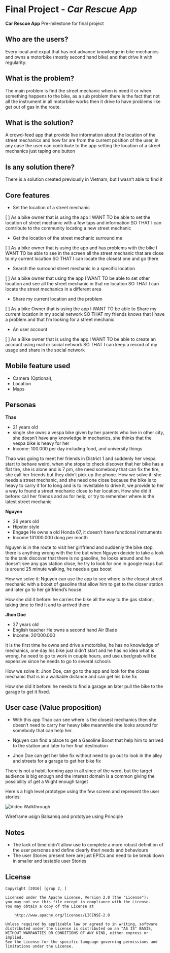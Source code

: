 # Final Project - *Car Rescue App*

**Car Rescue App**  Pre-milestone for final project

## Who are the users?

Every local and expat that has not advance knowledge in bike mechanics and owns a motorbike (mostly second hand bike) and that drive it with regularity.

## What is the problem?

The main problem is find the street mechanic when is need it or when something happens to the bike, as a sub problem there is the fact that not all the instrument in all motorbike works then it drive to have problems like get out of gas in the route.

## What is the solution?

A crowd-feed app that provide live information about the location of the street mechanics and how far are from the current position of the user, in any case the user can contribute to the app setting the location of a street mechanics just taping one button 

## Is any solution there?
There is a solution created previously in Vietnam, but I wasn’t able to find it 

## Core features

* Set the location of a street mechanic
 
[ ]	As a bike owner that is using the app I WANT TO be able to set the location of street mechanic with a few taps and information SO THAT I can contribute to the community locating a new street mechanic 
*	Get the location of the street mechanic surround me
	
[ ]	As a bike owner that is using the app and has problems with the bike I WANT TO be able to see in the screen all the street mechanic that are close to my current location SO THAT I can locate the closest one and go there 
*	Search the surround street mechanic in a specific location
	
[ ]	As a bike owner that using the app I WANT TO be able to set other location and see all the street mechanic in that ne location SO THAT I can locate the street mechanics in a different area
*	Share my current location and the problem 
	
[ ]	As a bike Owner that is using the app I WANT TO be able to Share my current location in my social network SO THAT my friends knows that I have a problem and that I’m looking for a street mechanic
*	An user account 

[ ]	As a Bike owner that is using the app I WANT TO be able to create an account using mail or social network SO THAT I can keep a record of my usage and share in the social network

## Mobile feature used 
*	Camera (Optional), 
*	Location
*	 Maps

## Personas

**Thao**
* 21 years old
* single
she owns a vespa bike given by her parents who live in other city, she doesn’t have any knowledge in mechanics, she thinks that the vespa bike is heavy for her
* Income: 100.000 per day including food, and university things 

Thao was going to meet her friends in District 1 and suddenly her vespa start to behave weird, when she stops to check discover that her bike has a flat tire, she is alone and is 7 pm, she need somebody that can fix the tire, she call her friends but they didn’t pick up the phone.
How we solve it: she needs a street mechanic, and she need one close because the bike is to heavy to carry it for to long and is to investable to drive it, we provide to her a way to found a street mechanic close to her location.
How she did it before: call her friends and as for help, or try to remember where is the latest street mechanic 

**Nguyen**
* 26 years old
* Hipster style 
* Engage 
He owns a old Honda 67, it doesn’t have functional instruments
* Income 13’000.000 dong per month

Nguyen is in the route to visit her girlfriend and suddenly the bike stop, there is anything wrong with the tire but when Nguyen decide to take a look to the tank discover that there is no gasoline, he looks around and he doesn’t see any gas station close, he try to look for one in google maps but is around 25 minute walking, he needs a gas boost

How we solve it:  Nguyen can use the app to see where is the closest street mechanic with a boost of gasoline that allow him to get to the closer station and later go to her girlfriend’s house.

How she did it before: he carries the bike all the way to the gas station, taking time to find it and to arrived there 

**Jhon Doe**
* 27 years old
* English teacher
He owns a second hand Air Blade  
* Income: 20’000.000

It is the first time he owns and drive a motorbike, he has no knowledge of mechanics, one day his bike just didn’t start and he has no idea what is wrong, he need to go to work in couple hours, and use uber/grab will be expensive since he needs to go to several schools

How we solve it:  Jhon Doe, can go to the app and look for the closes mechanic that is in a walkable distance and can get his bike fix

How she did it before: he needs to find a garage an later pull the bike to the garage to get it fixed.

## User case (Value proposition)

*	With this app Thao can see where is the closest mechanics then she doesn’t need to carry her heavy bike meanwhile she looks around for somebody that can help her.

*	Nguyen can find a place to get a Gasoline Boost that help him to arrived to the station and later to her final destination

*	Jhon Doe can get her bike fix without need to go out to look in the alley and streets for a garage to get her bike fix

There is not a habit-forming app in all since of the word, but the target audience is big enough and the interest domain is a common giving the possibility of get a Wight enough target 




Here's a high level prototype using the few screen and represent the user stories:

<img src='https://github.com/coderschoolGroup2/CarRescue/blob/master/user%20Stories/prototype.gif' width='' alt='Video Walkthrough' />

Wireframe usign Balsamiq and prototype using Principle

## Notes

* The lack of time didn't allow use to complete a more robust definition of the user personas and define clearly theri needs and behaviours 
* The user Stories present here are just EPICs and need to be break down in smaller and testable user Stories

## License

    Copyright [2016] [grup 2, ]

    Licensed under the Apache License, Version 2.0 (the "License");
    you may not use this file except in compliance with the License.
    You may obtain a copy of the License at

        http://www.apache.org/licenses/LICENSE-2.0

    Unless required by applicable law or agreed to in writing, software
    distributed under the License is distributed on an "AS IS" BASIS,
    WITHOUT WARRANTIES OR CONDITIONS OF ANY KIND, either express or implied.
    See the License for the specific language governing permissions and
    limitations under the License.
